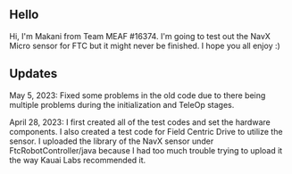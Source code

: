 ## Hello

Hi, I'm Makani from Team MEAF #16374. I'm going to test out the NavX Micro sensor for FTC but it might never be finished. I hope you all enjoy :)

## Updates

May 5, 2023: Fixed some problems in the old code due to there being multiple problems during the initialization and TeleOp stages.

April 28, 2023: I first created all of the test codes and set the hardware components. I also created a test code for Field Centric Drive to utilize the sensor.
                I uploaded the library of the NavX sensor under FtcRobotController/java because I had too much trouble trying to upload it the way Kauai Labs recommended it.